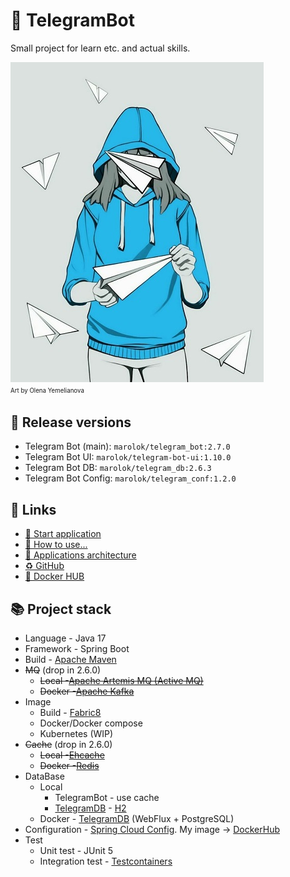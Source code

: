 # 🤖 TelegramBot

Small project for learn etc. and actual skills.

<img alt="Art by Olena Yemelianova" height="512" src="./TBotWorker/src/main/resources/img/telegram.jpg"/></br><sup><sub>
Art by Olena Yemelianova</sub></sup>

## 💫 Release versions

* Telegram Bot (main): `marolok/telegram_bot:2.7.0`
* Telegram Bot UI: `marolok/telegram-bot-ui:1.10.0`
* Telegram Bot DB: `marolok/telegram_db:2.6.3`
* Telegram Bot Config: `marolok/telegram_conf:1.2.0`

## 🔗 Links

* [🚀 Start application ](./doc/StartApp.md)
* [💾 How to use...](./doc/HowWork.md)
* [👷 Applications architecture](./doc/Applications_architecture.md)
* [♻️ GitHub](https://github.com/PavelBocharov/TelegramBot)
* [🚢 Docker HUB](https://hub.docker.com/repositories/marolok)

## 📚 Project stack

- Language - Java 17
- Framework - Spring Boot
- Build - [Apache Maven](https://maven.apache.org/)
- ~~MQ~~ (drop in 2.6.0)
    - ~~Local -~~[~~Apache Artemis MQ (Active MQ)~~](https://activemq.apache.org/components/artemis/)
    - ~~Docker -~~[~~Apache Kafka~~](https://kafka.apache.org/)
- Image
    - Build - [Fabric8](https://dmp.fabric8.io/)
    - Docker/Docker compose
    - Kubernetes (WIP)
- ~~Cache~~ (drop in 2.6.0)
    - ~~Local -~~[~~Ehcache~~](https://www.ehcache.org/)
    - ~~Docker -~~[~~Redis~~](https://redis.io/)
- DataBase
    - Local
        - TelegramBot - use cache
        - [TelegramDB](https://github.com/PavelBocharov/TelegramDB) - [H2](https://www.h2database.com/html/main.html)
    - Docker - [TelegramDB](https://github.com/PavelBocharov/TelegramDB) (WebFlux + PostgreSQL)
- Configuration - [Spring Cloud Config](https://docs.spring.io/spring-cloud-config/docs/current/reference/html/). My
  image -> [DockerHub](https://hub.docker.com/repository/docker/marolok/telegram_conf/general)
- Test
    - Unit test - JUnit 5
    - Integration test - [Testcontainers](https://www.testcontainers.org/)
